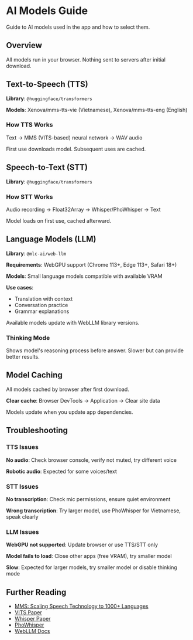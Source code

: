 # AI Models Guide

Guide to AI models used in the app and how to select them.

## Overview

All models run in your browser. Nothing sent to servers after initial download.

## Text-to-Speech (TTS)

**Library**: `@huggingface/transformers`

**Models**: Xenova/mms-tts-vie (Vietnamese), Xenova/mms-tts-eng (English)

### How TTS Works

Text → MMS (VITS-based) neural network → WAV audio

First use downloads model. Subsequent uses are cached.

## Speech-to-Text (STT)

**Library**: `@huggingface/transformers`

### How STT Works

Audio recording → Float32Array → Whisper/PhoWhisper → Text

Model loads on first use, cached afterward.

## Language Models (LLM)

**Library**: `@mlc-ai/web-llm`

**Requirements**: WebGPU support (Chrome 113+, Edge 113+, Safari 18+)

**Models**: Small language models compatible with available VRAM

**Use cases**:

- Translation with context
- Conversation practice
- Grammar explanations

Available models update with WebLLM library versions.

### Thinking Mode

Shows model's reasoning process before answer. Slower but can provide better results.

## Model Caching

All models cached by browser after first download.

**Clear cache**: Browser DevTools → Application → Clear site data

Models update when you update app dependencies.

## Troubleshooting

### TTS Issues

**No audio**: Check browser console, verify not muted, try different voice

**Robotic audio**: Expected for some voices/text

### STT Issues

**No transcription**: Check mic permissions, ensure quiet environment

**Wrong transcription**: Try larger model, use PhoWhisper for Vietnamese, speak clearly

### LLM Issues

**WebGPU not supported**: Update browser or use TTS/STT only

**Model fails to load**: Close other apps (free VRAM), try smaller model

**Slow**: Expected for larger models, try smaller model or disable thinking mode

## Further Reading

- [MMS: Scaling Speech Technology to 1000+ Languages](https://arxiv.org/abs/2305.13516)
- [VITS Paper](https://arxiv.org/abs/2106.06103)
- [Whisper Paper](https://arxiv.org/abs/2212.04356)
- [PhoWhisper](https://github.com/VinAIResearch/PhoWhisper)
- [WebLLM Docs](https://webllm.mlc.ai/)
